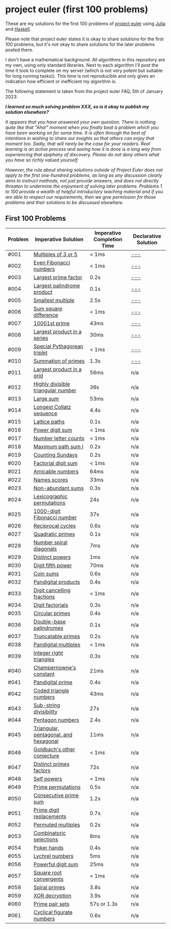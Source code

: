 # project euler (first 100 problems)

These are my solutions for the first 100 problems of [project euler](https://projecteuler.net) using [Julia](https://julialang.org/) and [Haskell](https://www.haskell.org/).

Please note that project euler states it is okay to share solutions for the first 100 problems, but it's not okay to share solutions for the later problems posted there.

I don't have a mathematical background. All algorithms in this repository are my own, using only standard libraries. Next to each algorithm I'll post the time it took to complete on my server (which is not very potent but suitable for long running tasks)). This time is not reproducible and only gives an indication how efficient or inefficient my algorithm is.

The following statement is taken from the project euler FAQ, 5th of January 2023:

***I learned so much solving problem XXX, so is it okay to publish my solution elsewhere?***

*It appears that you have answered your own question. There is nothing quite like that "Aha!" moment when you finally beat a problem which you have been working on for some time. It is often through the best of intentions in wishing to share our insights so that others can enjoy that moment too. Sadly, that will rarely be the case for your readers. Real learning is an active process and seeing how it is done is a long way from experiencing that epiphany of discovery. Please do not deny others what you have so richly valued yourself.*

*However, the rule about sharing solutions outside of Project Euler does not apply to the first one-hundred problems, as long as any discussion clearly aims to instruct methods, not just provide answers, and does not directly threaten to undermine the enjoyment of solving later problems. Problems 1 to 100 provide a wealth of helpful introductory teaching material and if you are able to respect our requirements, then we give permission for those problems and their solutions to be discussed elsewhere.*

## First 100 Problems

| Problem | Imperative Solution | Imperative Completion Time | Declarative Solution |
| --- | --- | --- | --- |
| #001 | [Multiples of 3 or 5](solutions-julia/001.jl) | < 1ms | [---](solutions-haskell/001.hs) | 
| #002 | [Even Fibonacci numbers](solutions-julia/002.jl) | < 1ms | [---](solutions-haskell/002.hs) |
| #003 | [Largest prime factor](solutions-julia/003.jl) | 0.2s | [---](solutions-haskell/003.hs) |
| #004 | [Largest palindrome product](solutions-julia/004.jl) | 0.1s | [---](solutions-haskell/004.hs) |
| #005 | [Smallest multiple](solutions-julia/005.jl) | 2.5s | [---](solutions-haskell/005.hs) |
| #006 | [Sum square difference](solutions-julia/006.jl) | < 1ms | [---](solutions-haskell/006.hs) |
| #007 | [10001st prime](solutions-julia/007.jl) | 43ms | [---](solutions-haskell/007.hs) |
| #008 | [Largest product in a series](solutions-julia/008.jl) | 30ms | [---](solutions-haskell/008.hs) |
| #009 | [Special Pythagorean triplet](solutions-julia/009.jl) | < 1ms | [---](solutions-haskell/009.hs) |
| #010 | [Summation of primes](solutions-julia/010.jl) | 1.3s | [---](solutions-haskell/010.hs) |
| #011 | [Largest product in a grid](solutions-julia/011.jl) | 56ms | n/a |
| #012 | [Highly divisible triangular number](solutions-julia/012.jl) | 36s | n/a |
| #013 | [Large sum](solutions-julia/013.jl) | 53ms | n/a |
| #014 | [Longest Collatz sequence](solutions-julia/014.jl) | 4.4s | n/a |
| #015 | [Lattice paths](solutions-julia/015.jl) | 0.1s | n/a |
| #016 | [Power digit sum](solutions-julia/016.jl) | < 1ms | n/a |
| #017 | [Number letter counts](solutions-julia/017.jl) | < 1ms | n/a |
| #018 | [Maximum path sum I](solutions-julia/018.jl) | 0.2s | n/a |
| #019 | [Counting Sundays](solutions-julia/019.jl) | 0.2s | n/a |
| #020 | [Factorial digit sum](solutions-julia/020.jl) | < 1ms | n/a |
| #021 | [Amicable numbers](solutions-julia/021.jl) | 64ms | n/a |
| #022 | [Names scores](solutions-julia/022.jl) | 33ms | n/a |
| #023 | [Non-abundant sums](solutions-julia/023.jl) | 0.3s | n/a |
| #024 | [Lexicographic permutations](solutions-julia/024.jl) | 24s | n/a |
| #025 | [1000-digit Fibonacci number](solutions-julia/025.jl) | 37s | n/a |
| #026 | [Reciprocal cycles](solutions-julia/026.jl) | 0.6s | n/a |
| #027 | [Quadratic primes](solutions-julia/027.jl) | 0.1s | n/a |
| #028 | [Number spiral diagonals](solutions-julia/028.jl) | 7ms | n/a |
| #029 | [Distinct powers](solutions-julia/029.jl) | 1ms | n/a |
| #030 | [Digit fifth power](solutions-julia/030.jl) | 70ms | n/a |
| #031 | [Coin sums](solutions-julia/031.jl) | 0.6s | n/a |
| #032 | [Pandigital products](solutions-julia/032.jl) | 0.4s | n/a |
| #033 | [Digit cancelling fractions](solutions-julia/033.jl) | < 1ms | n/a |
| #034 | [Digit factorials](solutions-julia/034.jl) | 0.3s | n/a |
| #035 | [Circular primes](solutions-julia/035.jl) | 0.4s | n/a |
| #036 | [Double-base palindromes](solutions-julia/036.jl) | 0.1s | n/a |
| #037 | [Truncatable primes](solutions-julia/037.jl) | 0.2s | n/a |
| #038 | [Pandigital multiples](solutions-julia/038.jl) | < 1ms | n/a |
| #039 | [Integer right triangles](solutions-julia/039.jl) | 0.3s | n/a |
| #040 | [Champernowne's constant](solutions-julia/040.jl) | 21ms | n/a |
| #041 | [Pandigital prime](solutions-julia/041.jl) | 0.4s | n/a |
| #042 | [Coded triangle numbers](solutions-julia/042.jl) | 43ms | n/a |
| #043 | [Sub-string divisibility](solutions-julia/043.jl) | 27s | n/a |
| #044 | [Pentagon numbers](solutions-julia/044.jl) | 2.4s | n/a |
| #045 | [Triangular, pentagonal, and hexagonal](solutions-julia/045.jl) | 11ms | n/a |
| #046 | [Goldbach's other conjecture](solutions-julia/046.jl) | < 1ms | n/a |
| #047 | [Distinct primes factors](solutions-julia/047.jl) | 72s | n/a |
| #048 | [Self powers](solutions-julia/048.jl) | < 1ms | n/a |
| #049 | [Prime permutations](solutions-julia/049.jl) | 0.5s | n/a |
| #050 | [Consecutive prime sum](solutions-julia/050.jl) | 1.2s | n/a |
| #051 | [Prime digit replacements](solutions-julia/051.jl) | 0.7s | n/a |
| #052 | [Permuted multiples](solutions-julia/052.jl) | 0.2s | n/a |
| #053 | [Combinatoric selections](solutions-julia/053.jl) | 8ms | n/a |
| #054 | [Poker hands](solutions-julia/054.jl) | 0.4s | n/a |
| #055 | [Lychrel numbers](solutions-julia/055.jl) | 5ms | n/a |
| #056 | [Powerful digit sum](solutions-julia/056.jl) | 25ms | n/a |
| #057 | [Square root convergents](solutions-julia/057.jl) | < 1ms | n/a |
| #058 | [Spiral primes](solutions-julia/058.jl) | 3.8s | n/a |
| #059 | [XOR decryption](solutions-julia/059.jl) | 3.9s | n/a |
| #060 | [Prime pair sets](solutions-julia/060.jl) | 57s or 1.3s | n/a |
| #061 | [Cyclical figurate numbers](solutions-julia/061.jl) | 0.6s | n/a |

